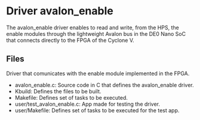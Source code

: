 # Driver avalon_enable

The avalon_enable driver enables to read and write, from the HPS, the enable modules through the lightweight Avalon bus in the DE0 Nano SoC that connects directly to the FPGA of the Cyclone V.

## Files

Driver that comunicates with the enable module implemented in the FPGA.

* avalon_enable.c: Source code in C that defines the avalon_enable driver.
* Kbuild: Defines the files to be built.
* Makefile: Defines set of tasks to be executed.
* user/test_avalon_enable.c: App made for testing the driver.
* user/Makefile: Defines set of tasks to be executed for the test app.